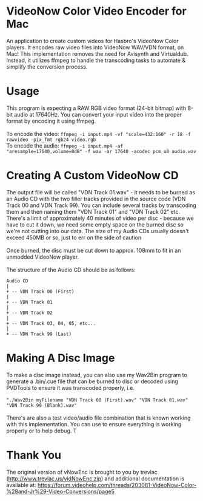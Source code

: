 # VideoNow Color Video Encoder for Mac
An application to create custom videos for Hasbro's VideoNow Color players. It encodes raw video files into VideoNow WAV/VDN format, on Mac! This implementation removes the need for Avisynth and Virtualdub. Instead, it utilizes ffmpeg to handle the transcoding tasks to automate & simplify the conversion process.

# Usage 
This program is expecting a RAW RGB video format (24-bit bitmap) with 8-bit audio at 17640Hz. You can convert your input video into the proper format by encoding it using ffmpeg.<br/> <br/>
To encode the video: ```ffmpeg -i input.mp4 -vf "scale=432:160" -r 18 -f rawvideo -pix_fmt rgb24 video.rgb```<br/> 
To encode the audio: ```ffmpeg -i input.mp4 -af "aresample=17640,volume=8dB" -f wav -ar 17640 -acodec pcm_u8 audio.wav```<br/> 

# Creating A Custom VideoNow CD
The output file will be called "VDN Track 01.wav" - it needs to be burned as an Audio CD with the two filler tracks provided in the source code (VDN Track 00 and VDN Track 99). You can include several tracks by transcoding them and then naming them "VDN Track 01" and "VDN Track 02" etc. There's a limit of approximately 40 minutes of video per disc - because we have to cut it down, we need some empty space on the burned disc so we're not cutting into our data. The size of my Audio CDs usually doesn't exceed 450MB or so, just to err on the side of caution <br/><br/>Once burned, the disc must be cut down to approx. 108mm to fit in an unmodded VideoNow player.<br/><br/>
The structure of the Audio CD should be as follows:
```
Audio CD
|
+ -- VDN Track 00 (First)
|
+ -- VDN Track 01
|
+ -- VDN Track 02
|
+ -- VDN Track 03, 04, 05, etc...
|
+ -- VDN Track 99 (Last)
```


# Making A Disc Image
To make a disc image instead, you can also use my Wav2Bin program to generate a .bin/.cue file that can be burned to disc or decoded using PVDTools to ensure it was transcoded properly, i.e. <br/><br/>```"./Wav2Bin myFilename "VDN Track 00 (First).wav" "VDN Track 01.wav" "VDN Track 99 (Blank).wav"``` <br/><br/> There's are also a test video/audio file combination that is known working with this implementation. You can use to ensure everything is working properly or to help debug. T

# Thank You
The original version of vNowEnc is brought to you by trevlac (http://www.trevlac.us/vidNowEnc.zip) and additional documentation is available at: https://forum.videohelp.com/threads/203081-VideoNow-Color-%28and-Jr%29-Video-Conversions/page5
